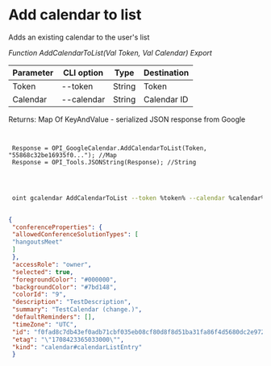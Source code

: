 ﻿---
sidebar_position: 2
---

# Add calendar to list
 Adds an existing calendar to the user's list


*Function AddCalendarToList(Val Token, Val Calendar) Export*

 | Parameter | CLI option | Type | Destination |
 |-|-|-|-|
 | Token | --token | String | Token |
 | Calendar | --calendar | String | Calendar ID |

 
 Returns: Map Of KeyAndValue - serialized JSON response from Google

```bsl title="Code example"
	
 
 Response = OPI_GoogleCalendar.AddCalendarToList(Token, "55868c32be16935f0..."); //Map
 Response = OPI_Tools.JSONString(Response); //String
 
	
```

```sh title="CLI command example"
 
 oint gcalendar AddCalendarToList --token %token% --calendar %calendar%

```


```json title="Result"

{
 "conferenceProperties": {
 "allowedConferenceSolutionTypes": [
 "hangoutsMeet"
 ]
 },
 "accessRole": "owner",
 "selected": true,
 "foregroundColor": "#000000",
 "backgroundColor": "#7bd148",
 "colorId": "9",
 "description": "TestDescription",
 "summary": "TestCalendar (change.)",
 "defaultReminders": [],
 "timeZone": "UTC",
 "id": "f0fad8c7db43ef0adb71cbf035eb08cf80d8f8d51ba31fa86f4d5680dc2e9725@group.calendar.google.com",
 "etag": "\"1708423365033000\"",
 "kind": "calendar#calendarListEntry"
 }

```
